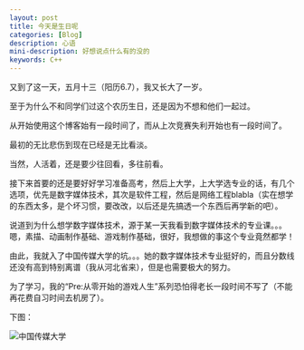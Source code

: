 ```yaml
---
layout: post
title: 今天是生日呢
categories: [Blog]
description: 心语
mini-description: 好想说点什么有的没的
keywords: C++
---
```


又到了这一天，五月十三（阳历6.7），我又长大了一岁。

至于为什么不和同学们过这个农历生日，还是因为不想和他们一起过。

从开始使用这个博客始有一段时间了，而从上次竞赛失利开始也有一段时间了。

最初的无比悲伤到现在已经是无比看淡。

当然，人活着，还是要少往回看，多往前看。

接下来首要的还是要好好学习准备高考，然后上大学，上大学选专业的话，有几个选项，优先是数字媒体技术，其次是软件工程，然后是网络工程blabla（实在想学的东西太多，是个坏习惯，要改改，以后还是先搞透一个东西后再学新的吧）。

说道到为什么想学数字媒体技术，源于某一天我看到数字媒体技术的专业课。。。嗯，素描、动画制作基础、游戏制作基础，很好，我想做的事这个专业竟然都学！

由此，我就入了中国传媒大学的坑。。。她的数字媒体技术专业挺好的，而且分数线还没有高到特别离谱（我从河北省来），但是也需要极大的努力。

为了学习，我的“Pre:从零开始的游戏人生”系列恐怕得老长一段时间不写了（不能再花费自习时间去机房了）。

下图：

![中国传媒大学](http://soyjuice.usa3v.net/zhong-chuan.jpg)
